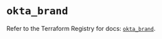 # `okta_brand`

Refer to the Terraform Registry for docs: [`okta_brand`](https://registry.terraform.io/providers/okta/okta/4.9.0/docs/resources/brand).
